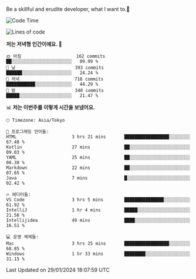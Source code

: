 Be a skillful and erudite developer, what I want to.👶

<!--START_SECTION:waka-->
![Code Time](http://img.shields.io/badge/Code%20Time-425%20hrs%2057%20mins-blue)

![Lines of code](https://img.shields.io/badge/%EC%A0%80%EB%8A%94%20%EC%97%AC%ED%83%9C%EA%B9%8C%EC%A7%80%20-756.1%20thousand%20%EC%A4%84%EC%9D%98%20%EC%BD%94%EB%93%9C%EB%A5%BC%20%EC%9E%91%EC%84%B1%ED%96%88%EC%96%B4%EC%9A%94.-blue)

**저는 저녁형 인간이에요. 🦉** 

```text
🌞 아침                     162 commits         ██░░░░░░░░░░░░░░░░░░░░░░░   09.99 % 
🌆 낮　                     393 commits         ██████░░░░░░░░░░░░░░░░░░░   24.24 % 
🌃 저녁                     718 commits         ███████████░░░░░░░░░░░░░░   44.29 % 
🌙 밤　                     348 commits         █████░░░░░░░░░░░░░░░░░░░░   21.47 % 
```


📊 **저는 이번주를 이렇게 시간을 보냈어요.** 

```text
🕑︎ Timezone: Asia/Tokyo

💬 프로그래밍 언어들: 
HTML                     3 hrs 21 mins       █████████████████░░░░░░░░   67.48 % 
Kotlin                   27 mins             ██░░░░░░░░░░░░░░░░░░░░░░░   09.03 % 
YAML                     25 mins             ██░░░░░░░░░░░░░░░░░░░░░░░   08.38 % 
Markdown                 22 mins             ██░░░░░░░░░░░░░░░░░░░░░░░   07.65 % 
Java                     7 mins              █░░░░░░░░░░░░░░░░░░░░░░░░   02.42 % 

🔥 에디터들: 
VS Code                  3 hrs 5 mins        ███████████████░░░░░░░░░░   61.92 % 
IntelliJ                 1 hr 4 mins         █████░░░░░░░░░░░░░░░░░░░░   21.56 % 
Intellijidea             49 mins             ████░░░░░░░░░░░░░░░░░░░░░   16.51 % 

💻 운영 체제들: 
Mac                      3 hrs 25 mins       █████████████████░░░░░░░░   68.85 % 
Windows                  1 hr 33 mins        ████████░░░░░░░░░░░░░░░░░   31.15 % 
```


 Last Updated on 29/01/2024 18:07:59 UTC
<!--END_SECTION:waka-->
